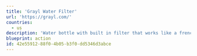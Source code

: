 ```yaml
---
title: 'Grayl Water Filter'
url: 'https://grayl.com/'
countries:
  - us
description: 'Water bottle with built in filter that works like a french press. Great for urban and outdoor use.'
blueprint: action
id: 42e55912-88f0-4b05-b3f0-dd5346d3abce
---
```

